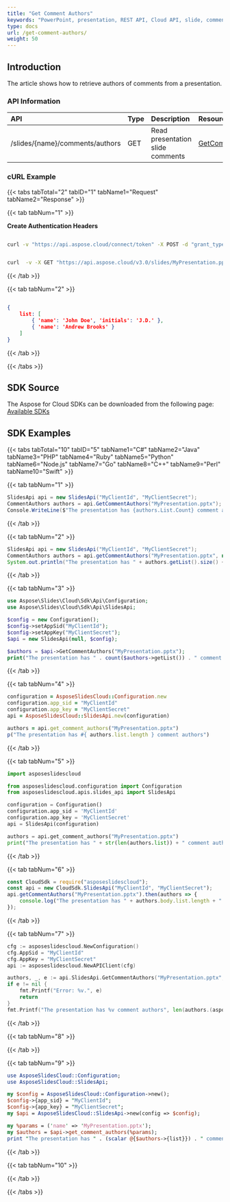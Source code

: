 ```yaml
---
title: "Get Comment Authors"
keywords: "PowerPoint, presentation, REST API, Cloud API, slide, comment, author, get authors"
type: docs
url: /get-comment-authors/
weight: 50
---
```

## **Introduction**
The article shows how to retrieve authors of comments from a presentation.
### **API Information**
|**API**|**Type**|**Description**|**Resource**|
| :- | :- | :- | :- |
/slides/{name}/comments/authors|GET|Read presentation slide comments|[GetCommentAuthors](https://apireference.aspose.cloud/slides/#/Comments/GetCommentAuthors)|
### **cURL Example**
{{< tabs tabTotal="2" tabID="1" tabName1="Request" tabName2="Response" >}}

{{< tab tabNum="1" >}}

**Create Authentication Headers**
```sh

curl -v "https://api.aspose.cloud/connect/token" -X POST -d "grant_type=client_credentials&client_id=XXXX&client_secret=XXXX-XX" -H "Content-Type: application/x-www-form-urlencoded" -H "Accept: application/json"

```
```sh

curl  -v -X GET "https://api.aspose.cloud/v3.0/slides/MyPresentation.pptx/comments/authors" -H "Content-Type: text/json" -H "Authorization: Bearer [Access Token]

```
{{< /tab >}}

{{< tab tabNum="2" >}}

```json

{
    list: [
        { 'name': 'John Doe', 'initials': 'J.D.' },
        { 'name': 'Andrew Brooks' }
    ]
}

```

{{< /tab >}}

{{< /tabs >}}

## **SDK Source**
The Aspose for Cloud SDKs can be downloaded from the following page: [Available SDKs](/slides/available-sdks/)
## **SDK Examples**
{{< tabs tabTotal="10" tabID="5" tabName1="C#" tabName2="Java" tabName3="PHP" tabName4="Ruby" tabName5="Python" tabName6="Node.js" tabName7="Go" tabName8="C++" tabName9="Perl" tabName10="Swift" >}}

{{< tab tabNum="1" >}}

```csharp
SlidesApi api = new SlidesApi("MyClientId", "MyClientSecret");
CommentAuthors authors = api.GetCommentAuthors("MyPresentation.pptx");
Console.WriteLine($"The presentation has {authors.List.Count} comment authors");
```

{{< /tab >}}

{{< tab tabNum="2" >}}

```java
SlidesApi api = new SlidesApi("MyClientId", "MyClientSecret");
CommentAuthors authors = api.getCommentAuthors("MyPresentation.pptx", null, null, null);
System.out.println("The presentation has " + authors.getList().size() + " comment authors");
```

{{< /tab >}}

{{< tab tabNum="3" >}}

```php
use Aspose\Slides\Cloud\Sdk\Api\Configuration;
use Aspose\Slides\Cloud\Sdk\Api\SlidesApi;

$config = new Configuration();
$config->setAppSid("MyClientId");
$config->setAppKey("MyClientSecret");
$api = new SlidesApi(null, $config);

$authors = $api->GetCommentAuthors("MyPresentation.pptx");
print("The presentation has " . count($authors->getList()) . " comment authors");
```

{{< /tab >}}

{{< tab tabNum="4" >}}

```ruby
configuration = AsposeSlidesCloud::Configuration.new
configuration.app_sid = "MyClientId"
configuration.app_key = "MyClientSecret"
api = AsposeSlidesCloud::SlidesApi.new(configuration)

authors = api.get_comment_authors("MyPresentation.pptx")
p("The presentation has #{ authors.list.length } comment authors")
```

{{< /tab >}}

{{< tab tabNum="5" >}}

```python
import asposeslidescloud

from asposeslidescloud.configuration import Configuration
from asposeslidescloud.apis.slides_api import SlidesApi

configuration = Configuration()
configuration.app_sid = 'MyClientId'
configuration.app_key = 'MyClientSecret'
api = SlidesApi(configuration)

authors = api.get_comment_authors("MyPresentation.pptx")
print("The presentation has " + str(len(authors.list)) + " comment authors")
```

{{< /tab >}}

{{< tab tabNum="6" >}}

```javascript
const CloudSdk = require("asposeslidescloud");
const api = new CloudSdk.SlidesApi("MyClientId", "MyClientSecret");
api.getCommentAuthors("MyPresentation.pptx").then(authors => {
    console.log("The presentation has " + authors.body.list.length + " authors");
});
```

{{< /tab >}}

{{< tab tabNum="7" >}}

```go
cfg := asposeslidescloud.NewConfiguration()
cfg.AppSid = "MyClientId"
cfg.AppKey = "MyClientSecret"
api := asposeslidescloud.NewAPIClient(cfg)

authors, _, e := api.SlidesApi.GetCommentAuthors("MyPresentation.pptx", "", "", "")
if e != nil {
    fmt.Printf("Error: %v.", e)
    return
}
fmt.Printf("The presentation has %v comment authors", len(authors.(asposeslidescloud.ICommentAuthors).GetList()))
```

{{< /tab >}}

{{< tab tabNum="8" >}}

{{< /tab >}}

{{< tab tabNum="9" >}}

```perl
use AsposeSlidesCloud::Configuration;
use AsposeSlidesCloud::SlidesApi;

my $config = AsposeSlidesCloud::Configuration->new();
$config->{app_sid} = "MyClientId";
$config->{app_key} = "MyClientSecret";
my $api = AsposeSlidesCloud::SlidesApi->new(config => $config);

my %params = ('name' => 'MyPresentation.pptx');
my $authors = $api->get_comment_authors(%params);
print "The presentation has " . (scalar @{$authors->{list}}) . " comment authors";
```

{{< /tab >}}

{{< tab tabNum="10" >}}

{{< /tab >}}

{{< /tabs >}}